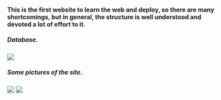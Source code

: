 #### This is the first website to learn the web and deploy, so there are many shortcomings, but in general, the structure is well understood and devoted a lot of effort to it.

##### Database.

<img src="https://raw.githubusercontent.com/Dia2001/webquanlysinhvien/c444928fdf499abe7ce49d23fcb660756bde5855/IMG/database.PNG"/>

##### Some pictures of the site.

<img src="https://raw.githubusercontent.com/Dia2001/webquanlysinhvien/c444928fdf499abe7ce49d23fcb660756bde5855/IMG/diem.PNG"/>
<img src="https://raw.githubusercontent.com/Dia2001/webquanlysinhvien/c444928fdf499abe7ce49d23fcb660756bde5855/IMG/sinhvien.PNG"/>
